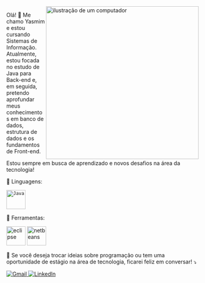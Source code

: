 <img src="https://raw.githubusercontent.com/MicaelliMedeiros/micaellimedeiros/master/image/computer-illustration.png" alt="ilustração de um computador" min-width="400px" max-width="400px" width="400px" align="right">

<p align="left"> 
 Olá! 👋 Me chamo Yasmim e estou cursando Sistemas de Informação. Atualmente, estou focada no estudo de Java para Back-end e, em seguida, pretendo aprofundar meus conhecimentos em banco de dados, estrutura de dados e os fundamentos de Front-end.

Estou sempre em busca de aprendizado e novos desafios na área da tecnologia!
</p>

<p align="left">
  🦄 Linguagens: <div align="left">
	<code><img width="50" src="https://raw.githubusercontent.com/marwin1991/profile-technology-icons/refs/heads/main/icons/java.png" alt="Java" title="Java"/></code>
</div>
</p>

<p align="left">
  💼 Ferramentas: 
</p>
<div align="left">
  <span>
    <img width="50" src="https://raw.githubusercontent.com/marwin1991/profile-technology-icons/refs/heads/main/icons/eclipse.png" alt="eclipse" title="eclipse"/>
  </span>
  <span>
    <img width="50" src="https://upload.wikimedia.org/wikipedia/commons/9/98/Apache_NetBeans_Logo.svg" alt="netbeans" title="netbeans"/>
  </span>
</div>

<p align="left">
  💌 Se você deseja trocar ideias sobre programação ou tem uma oportunidade de estágio na área de tecnologia, ficarei feliz em conversar!  ⤵️
</p>

<p align="left">
  <a href="mailto:yasmimsousa251@gmail.com" title="Gmail">
    <img src="https://img.shields.io/badge/-Gmail-FF0000?style=flat-square&labelColor=FF0000&logo=gmail&logoColor=white" alt="Gmail"/>
  </a>
  <a href="https://www.linkedin.com/in/seu-perfil-linkedin" title="LinkedIn" target="_blank">
    <img src="https://img.shields.io/badge/-Linkedin-0e76a8?style=flat-square&logo=Linkedin&logoColor=white" alt="LinkedIn"/>
  </a>
</p>
